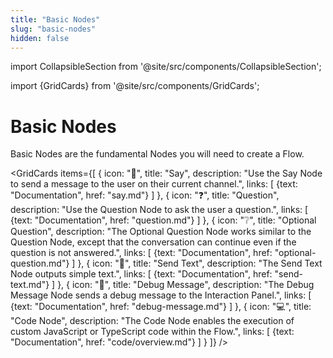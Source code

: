 ```yaml
---
title: "Basic Nodes" 
slug: "basic-nodes" 
hidden: false 
---
```

import CollapsibleSection from '@site/src/components/CollapsibleSection';


import {GridCards} from '@site/src/components/GridCards';

# Basic Nodes

Basic Nodes are the fundamental Nodes you will need to create a Flow.

<GridCards items={[
  {
    icon: "💬",
    title: "Say",
    description: "Use the Say Node to send a message to the user on their current channel.",
    links: [
      {text: "Documentation", href: "say.md"}
    ]
  },
  {
    icon: "❓",
    title: "Question",
    description: "Use the Question Node to ask the user a question.",
    links: [
      {text: "Documentation", href: "question.md"}
    ]
  },
  {
    icon: "❔",
    title: "Optional Question",
    description: "The Optional Question Node works similar to the Question Node, except that the conversation can continue even if the question is not answered.",
    links: [
      {text: "Documentation", href: "optional-question.md"}
    ]
  },
  {
    icon: "📝",
    title: "Send Text",
    description: "The Send Text Node outputs simple text.",
    links: [
      {text: "Documentation", href: "send-text.md"}
    ]
  },
  {
    icon: "🐛",
    title: "Debug Message",
    description: "The Debug Message Node sends a debug message to the Interaction Panel.",
    links: [
      {text: "Documentation", href: "debug-message.md"}
    ]
  },
  {
    icon: "💻",
    title: "Code Node",
    description: "The Code Node enables the execution of custom JavaScript or TypeScript code within the Flow.",
    links: [
      {text: "Documentation", href: "code/overview.md"}
    ]
  }
]} />